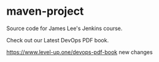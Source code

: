 # maven-project
Source code for James Lee's Jenkins course.

Check out our Latest DevOps PDF book.

https://www.level-up.one/devops-pdf-book
new changes
